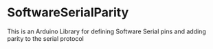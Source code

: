 # SoftwareSerialParity
This is an Arduino Library for defining Software Serial pins and adding parity to the serial protocol
